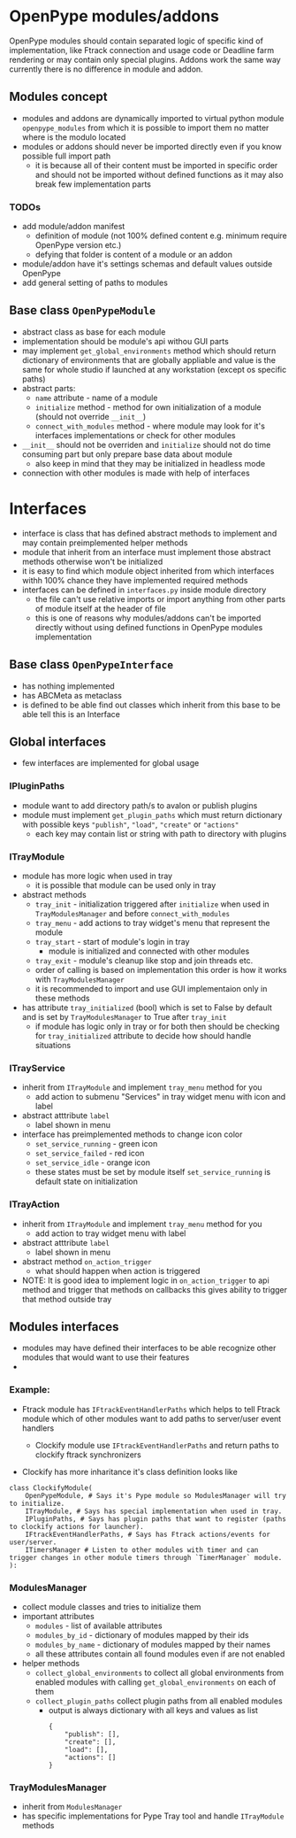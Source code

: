 # OpenPype modules/addons
OpenPype modules should contain separated logic of specific kind of implementation, like Ftrack connection and usage code or Deadline farm rendering or may contain only special plugins. Addons work the same way currently there is no difference in module and addon.

## Modules concept
- modules and addons are dynamically imported to virtual python module `openpype_modules` from which it is possible to import them no matter where is the modulo located
- modules or addons should never be imported directly even if you know possible full import path
    - it is because all of their content must be imported in specific order and should not be imported without defined functions as it may also break few implementation parts

### TODOs
- add module/addon manifest
    - definition of module (not 100% defined content e.g. minimum require OpenPype version etc.)
    - defying that folder is content of a module or an addon
- module/addon have it's settings schemas and default values outside OpenPype
- add general setting of paths to modules

## Base class `OpenPypeModule`
- abstract class as base for each module
- implementation should be module's api withou GUI parts
- may implement `get_global_environments` method which should return dictionary of environments that are globally appliable and value is the same for whole studio if launched at any workstation (except os specific paths)
- abstract parts:
    - `name` attribute - name of a module
    - `initialize` method - method for own initialization of a module (should not override `__init__`)
    - `connect_with_modules` method - where module may look for it's interfaces implementations or check for other modules
- `__init__` should not be overriden and `initialize` should not do time consuming part but only prepare base data about module
    - also keep in mind that they may be initialized in headless mode
- connection with other modules is made with help of interfaces

# Interfaces
- interface is class that has defined abstract methods to implement and may contain preimplemented helper methods
- module that inherit from an interface must implement those abstract methods otherwise won't be initialized
- it is easy to find which module object inherited from which interfaces withh 100% chance they have implemented required methods
- interfaces can be defined in `interfaces.py` inside module directory
    - the file can't use relative imports or import anything from other parts
        of module itself at the header of file
    - this is one of reasons why modules/addons can't be imported directly without using defined functions in OpenPype modules implementation

## Base class `OpenPypeInterface`
- has nothing implemented
- has ABCMeta as metaclass
- is defined to be able find out classes which inherit from this base to be
    able tell this is an Interface

## Global interfaces
- few interfaces are implemented for global usage

### IPluginPaths
- module want to add directory path/s to avalon or publish plugins
- module must implement `get_plugin_paths` which must return dictionary with possible keys `"publish"`, `"load"`, `"create"` or `"actions"`
    - each key may contain list or string with path to directory with plugins

### ITrayModule
- module has more logic when used in tray
    - it is possible that module can be used only in tray
- abstract methods
    - `tray_init` - initialization triggered after `initialize` when used in `TrayModulesManager` and before `connect_with_modules`
    - `tray_menu` - add actions to tray widget's menu that represent the module
    - `tray_start` - start of module's login in tray
        - module is initialized and connected with other modules
    - `tray_exit` - module's cleanup like stop and join threads etc.
    - order of calling is based on implementation this order is how it works with `TrayModulesManager`
    - it is recommended to import and use GUI implementaion only in these methods
- has attribute `tray_initialized` (bool) which is set to False by default and is set by `TrayModulesManager` to True after `tray_init`
    - if module has logic only in tray or for both then should be checking for `tray_initialized` attribute to decide how should handle situations

### ITrayService
- inherit from `ITrayModule` and implement `tray_menu` method for you
    - add action to submenu "Services" in tray widget menu with icon and label
- abstract atttribute `label`
    - label shown in menu
- interface has preimplemented methods to change icon color
    - `set_service_running` - green icon
    - `set_service_failed` - red icon
    - `set_service_idle` - orange icon
    - these states must be set by module itself `set_service_running` is default state on initialization

### ITrayAction
- inherit from `ITrayModule` and implement `tray_menu` method for you
    - add action to tray widget menu with label
- abstract atttribute `label`
    - label shown in menu
- abstract method `on_action_trigger`
    - what should happen when action is triggered
- NOTE: It is good idea to implement logic in `on_action_trigger` to api method and trigger that methods on callbacks this gives ability to trigger that method outside tray

## Modules interfaces
- modules may have defined their interfaces to be able recognize other modules that would want to use their features
-
### Example:
- Ftrack module has `IFtrackEventHandlerPaths` which helps to tell Ftrack module which of other modules want to add paths to server/user event handlers
    - Clockify module use `IFtrackEventHandlerPaths` and return paths to clockify ftrack synchronizers

- Clockify has more inharitance it's class definition looks like
```
class ClockifyModule(
    OpenPypeModule, # Says it's Pype module so ModulesManager will try to initialize.
    ITrayModule, # Says has special implementation when used in tray.
    IPluginPaths, # Says has plugin paths that want to register (paths to clockify actions for launcher).
    IFtrackEventHandlerPaths, # Says has Ftrack actions/events for user/server.
    ITimersManager # Listen to other modules with timer and can trigger changes in other module timers through `TimerManager` module.
):
```

### ModulesManager
- collect module classes and tries to initialize them
- important attributes
    - `modules` - list of available attributes
    - `modules_by_id` - dictionary of modules mapped by their ids
    - `modules_by_name` - dictionary of modules mapped by their names
    - all these attributes contain all found modules even if are not enabled
- helper methods
    - `collect_global_environments` to collect all global environments from enabled modules with calling `get_global_environments` on each of them
    - `collect_plugin_paths` collect plugin paths from all enabled modules
        - output is always dictionary with all keys and values as list
            ```
            {
                "publish": [],
                "create": [],
                "load": [],
                "actions": []
            }
            ```

### TrayModulesManager
- inherit from `ModulesManager`
- has specific implementations for Pype Tray tool and handle `ITrayModule` methods
